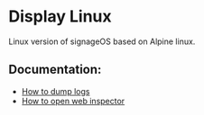 # Display Linux

Linux version of signageOS based on Alpine linux.

## Documentation:

* [How to dump logs](docs/dump_logs.md)
* [How to open web inspector](docs/wpewebkit_remote_inspector.md)
